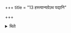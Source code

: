 +++
title = "13 हस्त्यान्यग्रेऽथ पद्यानि"

+++

<details><summary>थिते</summary>

13. First of the hands and then those of the feet.
</details>
